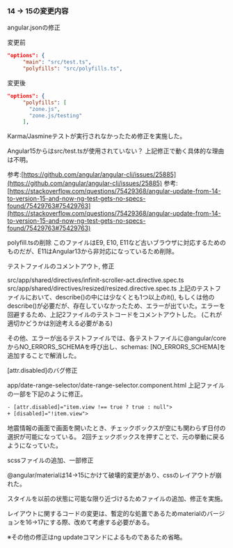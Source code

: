 ### 14 →  15の変更内容

angular.jsonの修正

変更前

```json
"options": {
     "main": "src/test.ts",
     "polyfills": "src/polyfills.ts",
```

変更後

```json
"options": {
     "polyfills": [
       "zone.js",
       "zone.js/testing"
     ],
```

Karma/Jasmineテストが実行されなかったため修正を実施した。

Angular15からはsrc/test.tsが使用されていない？
上記修正で動く具体的な理由は不明。

参考:[https://github.com/angular/angular-cli/issues/25885](https://github.com/angular/angular-cli/issues/25885)
参考:[https://stackoverflow.com/questions/75429368/angular-update-from-14-to-version-15-and-now-ng-test-gets-no-specs-found/75429763#75429763](https://stackoverflow.com/questions/75429368/angular-update-from-14-to-version-15-and-now-ng-test-gets-no-specs-found/75429763#75429763)

polyfill.tsの削除
このファイルはE9, E10, E11など古いブラウザに対応するためのものだが、E11はAngular13から非対応になっているため削除。

テストファイルのコメントアウト, 修正

src/app/shared/directives/infinit-scroller-act.directive.spec.ts
src/app/shared/directives/resized/resized.directive.spec.ts
上記のテストファイルにおいて、describe()の中には少なくとも1つ以上のit(), もしくは他のdescribe()が必要だが、存在していなかったため、エラーが出ていた。エラーを回避するため、上記2ファイルのテストコードをコメントアウトした。
(これが適切かどうかは別途考える必要がある)



その他、エラーが出るテストファイルでは、各テストファイルに@angular/coreからNO_ERRORS_SCHEMAを呼び出し、schemas: [NO_ERRORS_SCHEMA]を追加することで解消した。



[attr.disabled]のバグ修正

app/date-range-selector/date-range-selector.component.html
上記ファイルの一部を下記のように修正。

```html
- [attr.disabled]="item.view !== true ? true : null">
+ [disabled]="!item.view">
```

地震情報の画面で画面を開いたとき、チェックボックスが空にも関わらず日付の選択が可能になっている。
2回チェックボックスを押すことで、元の挙動に戻るようになっていた。

scssファイルの追加、一部修正

@angular/materialは14->15にかけて破壊的変更があり、cssのレイアウトが崩れた。

スタイルを以前の状態に可能な限り近づけるためファイルの追加、修正を実施。

レイアウトに関するコードの変更は、暫定的な処置であるためmaterialのバージョンを16->17にする際、改めて考慮する必要がある。

※その他の修正はng updateコマンドによるものであるため省略。
